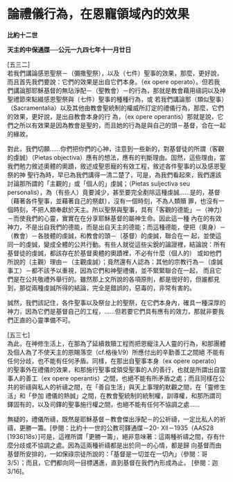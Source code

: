 # 論禮儀行為，在恩寵領域內的效果


**比約十二世**

**天主的中保通牒──公元一九四七年十一月廿日**





[五三二]  
若我們講論感恩聖祭－（彌撒聖祭），以及（七件）聖事的效果，那麼，更好說，而且首先我們要說：它們的效果是出自它們本身。（ex opere 
operato）。但若我們講論那耶穌基督的無玷淨配－（聖教會）－的行為，那就是教會藉用禱詞以及神聖禮節來點綴感恩聖祭與（七件）聖事的種種行為，或
若我們講論那（類似聖事）（Sacramentalia）以及其他由教會聖統制的權威所訂定的禮儀行為，那麼，它們的效果，更好說，是出自教會本身的行
為，（ex opere operantis）那就是說，它們之所以有效果是因為教會是聖的，而且她的行為是與自己的頭－基督，合在一起的緣故。

對此，我們切願……你們把你們的心神，注意到一些新的，對基督徒的所謂（客觀的虔誠）（Pietas 
objectiva）應有的想法，應有的判斷理由。固然，這些理由，當我們勉力敘述奧體的奧蹟，敘述成聖恩寵的有效工程，敘述各件聖事的以及感恩聖祭的神
聖行為時，早已為我們講得一清二楚了，可是，為我們看起來，我們還該討論那所謂的「主觀的」或「個人的」虔誠；（Pietas suljectiva 
seu 
personalis），為（有些人）竟要減少，甚至要完全剷除這種虔誠……是的，基督〔藉著各件聖事，並藉著自己的祭獻〕，沒有一個時刻，不為人類贖
罪，也沒有一個時刻，不把人類奉獻於天主。所以聖祭與聖事，具有「客觀的德能」－（神力）－而使我們的心靈，實實在在分享耶穌基督的屬神生命。因此這一種
內在的有效神力，不是出自我們的德能，而是出自天主的德能；而這種德能，便把（奧身）－（教會）－各肢體的虔誠，和教會的頭－（基督）的虔誠，聯合在一
起，並使這同一的虔誠，變成全體的公共行動。有些人就從這些尖銳的論證裡，結論說：所有基督徒的虔誠，都該存在於基督奧體的奧蹟裡，不必有什麼（個人的）
或如他們所說的（主觀）理由－（主觀虔誠）；竟然還有人認為：其他的宗教行為－（虔誠事工）－都不該予以重視，因為它們和神聖禮儀，並不緊緊聯合在一起，
而且它們是在公共敬禮外舉行的。雖然那上文所說的各項原則，都是很好的，但誰都見到，那從兩種虔誠所得的結論，完全是錯誤的，惡毒的，非常有害的。

誠然，我們該記住，各件聖事以及祭台上的聖祭，在它們本身內，確具一種深厚的神力，因為它們是基督自己的工程，……但若要它們具有應有的效力，那就非要我們正直的心靈準備不可。

[五三七]  
為此，在神修生活上，在那為了延續救贖工程而把恩寵注入人靈的行為，和那團體及個人為了不使天主的恩賜落空（cf.格後1/9）所應付出的辛勤善工之間絕
不能有任何分歧，也不能有任何矛盾。同樣，在那出自聖事本身（ex opere 
operato）的聖事外在禮儀的效果，和那施行聖事或領受聖事的人的善行，也就是所謂出自當事人的善工（ex opere 
operantis）之間，也絕不能有所矛盾之處；而且同樣在公共的祈禱與私人的祈禱之間，在「善自生活」與天上事理的默觀之間，在「靈修生活」和「參加
禮儀的熱誠」之間，在教會聖統制的統制權，訓導權，和那所謂司鐸固有的，以及司鐸的聖事施行權之間，也絕不能有任何不協調之處……

無疑的，禮儀所禱，既然是耶穌基督－教會傑出淨配－的公祈禱，一定比私人的祈禱，更勝一籌。[參閱：比約十一世的公教司鐸通牒－20-
Xll－1935（AAS28 
[1936]18s）]可是，這裡所謂「更勝一籌」，絕非意味著：這兩種祈禱之間，存有什麼分歧或不協調之處。因為這兩種祈禱都是出於同一的心情，都是歸
向基督而由基督所安排的，一如保祿宗徒所說的：「基督是一切並在一切內」（參閱：哥3/5）；而且，它們都向同一目標邁進，直到基督在我們內形成為止。
[參閱：迦3/16]。

